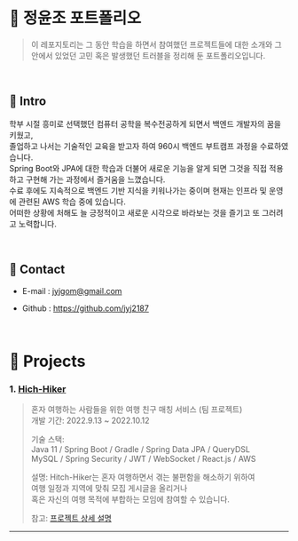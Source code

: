 # :pushpin: 정윤조 포트폴리오
> 이 레포지토리는 그 동안 학습을 하면서 참여했던 프로젝트들에 대한 소개와 그 안에서 있었던 고민 혹은 발생했던 트러블을 정리해 둔 포트폴리오입니다. 
<!-- > 고사리같은 손으로 한 땀 한 땀 쌓아올린 공든 탑 -->
</br>

## :pushpin: Intro
   학부 시절 흥미로 선택했던 컴퓨터 공학을 복수전공하게 되면서 백엔드 개발자의 꿈을 키웠고, <br> <!-- 왜 경영학과보다 이 과로 진로를 결정했는지 답할 수 있어야 한다. -->
  졸업하고 나서는 기술적인 교육을 받고자 하여 960시 백엔드 부트캠프 과정을 수료하였습니다. <br> <!-- 무엇을 배웠는지 답할 수 있어야 한다. -->
  Spring Boot와 JPA에 대한 학습과 더불어 새로운 기능을 알게 되면 그것을 직접 적용하고 구현해 가는 과정에서 즐거움을 느꼈습니다. <br>
  수료 후에도 지속적으로 백엔드 기반 지식을 키워나가는 중이며 현재는 인프라 및 운영에 관련된 AWS 학습 중에 있습니다. <br>
  어떠한 상황에 처해도 늘 긍정적이고 새로운 시각으로 바라보는 것을 즐기고 또 그러려고 노력합니다.
  
</br>

## :pushpin: Contact
- E-mail : jyjgom@gmail.com
<!-- - 블로그: https://ryan-han.com -->
- Github : https://github.com/jyj2187

</br>

# :pushpin: Projects
### 1. [Hich-Hiker](https://github.com/jyj2187/hitch_hiker)
>혼자 여행하는 사람들을 위한 여행 친구 매칭 서비스 (팀 프로젝트)  
>개발 기간: 2022.9.13 ~ 2022.10.12  
>  
>기술 스택:  
>Java 11 / Spring Boot / Gradle / Spring Data JPA / QueryDSL  
>MySQL / Spring Security / JWT / WebSocket / React.js / AWS
>
>설명: Hitch-Hiker는 혼자 여행하면서 겪는 불편함을 해소하기 위하여  
>여행 일정과 지역에 맞춰 모집 게시글을 올리거나  
>혹은 자신의 여행 목적에 부합하는 모임에 참여할 수 있습니다.  
>
>참고: [프로젝트 상세 설명](https://github.com/jyj2187/portforlio/blob/main/projects/Hitch-Hiker.md)

---

<!-- ### 2. [두 번째 프로젝트]()
>두 번째 프로젝트 간략 소개  (팀 프로젝트)  
>개발 기간: 2020.7.18 ~ 2020.11.5  
>  
>기술 스택:  
>Java 8 / Spring Boot / Gradle / Spring Data JPA / QueryDSL  
>H2 / MySQL / Spring Security / Jsoup / Vue.js / Element U  
>  
>[프로젝트 상세 설명](https://github.com/Integerous/goQuality) 참고

---

### 3. [세 번째 프로젝트]()
>세 번째 프로젝트 간략 소개  (개인 프로젝트)  
>개발 기간: 2018.1.18 ~ 2018.4.5  
>  
>기술 스택:  
>Java 8 / Spring Boot / Gradle / Spring Data JPA / QueryDSL  
>H2 / MySQL / Spring Security / Jsoup / Vue.js / Element U  
>  
>[프로젝트 상세 설명](https://github.com/Integerous/goQuality) 참고 -->
